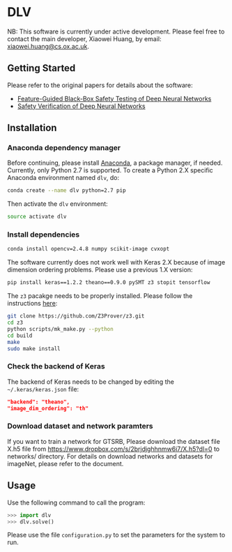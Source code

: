# DLV

NB: This software is currently under active development. Please feel free to contact the main developer, Xiaowei Huang, by email: xiaowei.huang@cs.ox.ac.uk.

## Getting Started

Please refer to the original papers for details about the software:

- [Feature-Guided Black-Box Safety Testing of Deep Neural Networks](docs/DLV_MCTS_TwoPlayer.pdf)
- [Safety Verification of Deep Neural Networks](docs/DLV_TheoryPaper.pdf)

## Installation

### Anaconda dependency manager

Before continuing, please install [Anaconda](https://docs.anaconda.com/anaconda/install/), a package manager, if needed. Currently, only Python 2.7 is supported. To create a Python 2.X specific Anaconda environment named `dlv`, do:

```bash
conda create --name dlv python=2.7 pip
```

Then activate the `dlv` environment:

```bash
source activate dlv
```

### Install dependencies
           
```bash
conda install opencv=2.4.8 numpy scikit-image cvxopt
```

The software currently does not work well with Keras 2.X because of image dimension ordering problems. Please use a previous 1.X version:

```bash
pip install keras==1.2.2 theano==0.9.0 pySMT z3 stopit tensorflow
```

The `z3` pacakge needs to be properly installed. Please follow the instructions [here](https://github.com/Z3Prover/z3):

```bash
git clone https://github.com/Z3Prover/z3.git
cd z3
python scripts/mk_make.py --python
cd build
make
sudo make install
```
           
### Check the backend of Keras

The backend of Keras needs to be changed by editing the `~/.keras/keras.json` file: 

```json
"backend": "theano",
"image_dim_ordering": "th"
```

### Download dataset and network paramters

If you want to train a network for GTSRB, Please download the dataset file X.h5 file from https://www.dropbox.com/s/2brjdjghhnmw6i7/X.h5?dl=0 to networks/ directory. For details on download networks and datasets for imageNet, please refer to the document. 


## Usage

Use the following command to call the program: 

```python
>>> import dlv
>>> dlv.solve()
```

Please use the file `configuration.py` to set the parameters for the system to run.